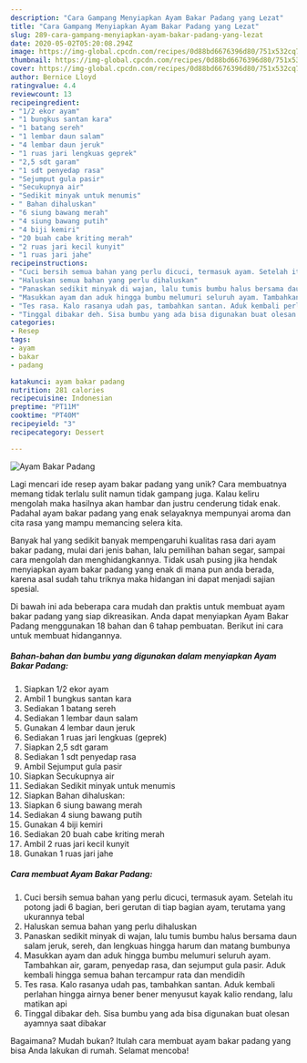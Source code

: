 ```yaml
---
description: "Cara Gampang Menyiapkan Ayam Bakar Padang yang Lezat"
title: "Cara Gampang Menyiapkan Ayam Bakar Padang yang Lezat"
slug: 289-cara-gampang-menyiapkan-ayam-bakar-padang-yang-lezat
date: 2020-05-02T05:20:08.294Z
image: https://img-global.cpcdn.com/recipes/0d88bd6676396d80/751x532cq70/ayam-bakar-padang-foto-resep-utama.jpg
thumbnail: https://img-global.cpcdn.com/recipes/0d88bd6676396d80/751x532cq70/ayam-bakar-padang-foto-resep-utama.jpg
cover: https://img-global.cpcdn.com/recipes/0d88bd6676396d80/751x532cq70/ayam-bakar-padang-foto-resep-utama.jpg
author: Bernice Lloyd
ratingvalue: 4.4
reviewcount: 13
recipeingredient:
- "1/2 ekor ayam"
- "1 bungkus santan kara"
- "1 batang sereh"
- "1 lembar daun salam"
- "4 lembar daun jeruk"
- "1 ruas jari lengkuas geprek"
- "2,5 sdt garam"
- "1 sdt penyedap rasa"
- "Sejumput gula pasir"
- "Secukupnya air"
- "Sedikit minyak untuk menumis"
- " Bahan dihaluskan"
- "6 siung bawang merah"
- "4 siung bawang putih"
- "4 biji kemiri"
- "20 buah cabe kriting merah"
- "2 ruas jari kecil kunyit"
- "1 ruas jari jahe"
recipeinstructions:
- "Cuci bersih semua bahan yang perlu dicuci, termasuk ayam. Setelah itu potong jadi 6 bagian, beri gerutan di tiap bagian ayam, terutama yang ukurannya tebal"
- "Haluskan semua bahan yang perlu dihaluskan"
- "Panaskan sedikit minyak di wajan, lalu tumis bumbu halus bersama daun salam jeruk, sereh, dan lengkuas hingga harum dan matang bumbunya"
- "Masukkan ayam dan aduk hingga bumbu melumuri seluruh ayam. Tambahkan air, garam, penyedap rasa, dan sejumput gula pasir. Aduk kembali hingga semua bahan tercampur rata dan mendidih"
- "Tes rasa. Kalo rasanya udah pas, tambahkan santan. Aduk kembali perlahan hingga airnya bener bener menyusut kayak kalio rendang, lalu matikan api"
- "Tinggal dibakar deh. Sisa bumbu yang ada bisa digunakan buat olesan ayamnya saat dibakar"
categories:
- Resep
tags:
- ayam
- bakar
- padang

katakunci: ayam bakar padang 
nutrition: 281 calories
recipecuisine: Indonesian
preptime: "PT11M"
cooktime: "PT40M"
recipeyield: "3"
recipecategory: Dessert

---
```



![Ayam Bakar Padang](https://img-global.cpcdn.com/recipes/0d88bd6676396d80/751x532cq70/ayam-bakar-padang-foto-resep-utama.jpg)

Lagi mencari ide resep ayam bakar padang yang unik? Cara membuatnya memang tidak terlalu sulit namun tidak gampang juga. Kalau keliru mengolah maka hasilnya akan hambar dan justru cenderung tidak enak. Padahal ayam bakar padang yang enak selayaknya mempunyai aroma dan cita rasa yang mampu memancing selera kita.

Banyak hal yang sedikit banyak mempengaruhi kualitas rasa dari ayam bakar padang, mulai dari jenis bahan, lalu pemilihan bahan segar, sampai cara mengolah dan menghidangkannya. Tidak usah pusing jika hendak menyiapkan ayam bakar padang yang enak di mana pun anda berada, karena asal sudah tahu triknya maka hidangan ini dapat menjadi sajian spesial.




Di bawah ini ada beberapa cara mudah dan praktis untuk membuat ayam bakar padang yang siap dikreasikan. Anda dapat menyiapkan Ayam Bakar Padang menggunakan 18 bahan dan 6 tahap pembuatan. Berikut ini cara untuk membuat hidangannya.

<!--inarticleads1-->

##### Bahan-bahan dan bumbu yang digunakan dalam menyiapkan Ayam Bakar Padang:

1. Siapkan 1/2 ekor ayam
1. Ambil 1 bungkus santan kara
1. Sediakan 1 batang sereh
1. Sediakan 1 lembar daun salam
1. Gunakan 4 lembar daun jeruk
1. Sediakan 1 ruas jari lengkuas (geprek)
1. Siapkan 2,5 sdt garam
1. Sediakan 1 sdt penyedap rasa
1. Ambil Sejumput gula pasir
1. Siapkan Secukupnya air
1. Sediakan Sedikit minyak untuk menumis
1. Siapkan  Bahan dihaluskan:
1. Siapkan 6 siung bawang merah
1. Sediakan 4 siung bawang putih
1. Gunakan 4 biji kemiri
1. Sediakan 20 buah cabe kriting merah
1. Ambil 2 ruas jari kecil kunyit
1. Gunakan 1 ruas jari jahe




<!--inarticleads2-->

##### Cara membuat Ayam Bakar Padang:

1. Cuci bersih semua bahan yang perlu dicuci, termasuk ayam. Setelah itu potong jadi 6 bagian, beri gerutan di tiap bagian ayam, terutama yang ukurannya tebal
1. Haluskan semua bahan yang perlu dihaluskan
1. Panaskan sedikit minyak di wajan, lalu tumis bumbu halus bersama daun salam jeruk, sereh, dan lengkuas hingga harum dan matang bumbunya
1. Masukkan ayam dan aduk hingga bumbu melumuri seluruh ayam. Tambahkan air, garam, penyedap rasa, dan sejumput gula pasir. Aduk kembali hingga semua bahan tercampur rata dan mendidih
1. Tes rasa. Kalo rasanya udah pas, tambahkan santan. Aduk kembali perlahan hingga airnya bener bener menyusut kayak kalio rendang, lalu matikan api
1. Tinggal dibakar deh. Sisa bumbu yang ada bisa digunakan buat olesan ayamnya saat dibakar




Bagaimana? Mudah bukan? Itulah cara membuat ayam bakar padang yang bisa Anda lakukan di rumah. Selamat mencoba!
